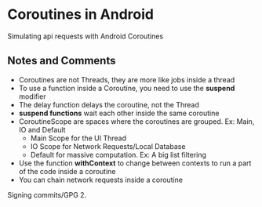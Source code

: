 # Coroutines in Android

Simulating api requests with Android Coroutines

## Notes and Comments

* Coroutines are not Threads, they are more like jobs inside a thread
* To use a function inside a Coroutine, you need to use the __suspend__ modifier
* The delay function delays the coroutine, not the Thread
* __suspend functions__ wait each other inside the same coroutine 
* CoroutineScope are spaces where the coroutines are grouped. Ex: Main, IO and Default
  * Main Scope for the UI Thread
  * IO Scope for Network Requests/Local Database
  * Default for massive computation. Ex: A big list filtering
* Use the function __withContext__ to change between contexts to run a part of the code inside a coroutine 
* You can chain network requests inside a coroutine

Signing commits/GPG 2.
